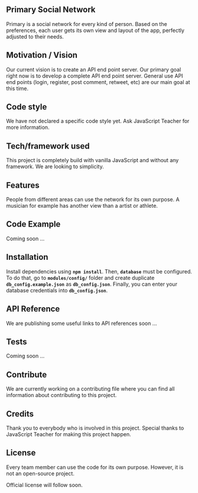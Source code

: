 ## Primary Social Network
Primary is a social network for every kind of person. Based on the preferences, each user gets its own view and layout of the app, perfectly adjusted to their needs.

## Motivation / Vision
Our current vision is to create an API end point server.
Our primary goal right now is to develop a complete API end point server.
General use API end points (login, register, post comment, retweet, etc) are our main goal at this time.

## Code style
We have not declared a specific code style yet.
Ask JavaScript Teacher for more information.

## Tech/framework used
This project is completely build with vanilla JavaScript and without any framework. We are looking to simplicity.

## Features
People from different areas can use the network for its own purpose. A musician for example has another view than a artist or athlete.

## Code Example
Coming soon ...

## Installation
Install dependencies using **`npm install`**. 
Then, **`database`** must be configured. To do that, go to **`modules/config/`** folder and create duplicate **`db_config.example.json`** as **`db_config.json`**.
Finally, you can enter your database credentials into **`db_config.json`**.

## API Reference
We are publishing some useful links to API references soon ...

## Tests
Coming soon ...

## Contribute
We are currently working on a contributing file where you can find all information about contributing to this project.

## Credits
Thank you to everybody who is involved in this project.
Special thanks to JavaScript Teacher for making this project happen.

## License
Every team member can use the code for its own purpose.
However, it is not an open-source project.

Official license will follow soon.